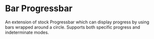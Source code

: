 # Bar Progressbar

An extension of stock Progressbar which can display progress by using bars wrapped around a circle. Supports both specific progress and indeterminate modes.
